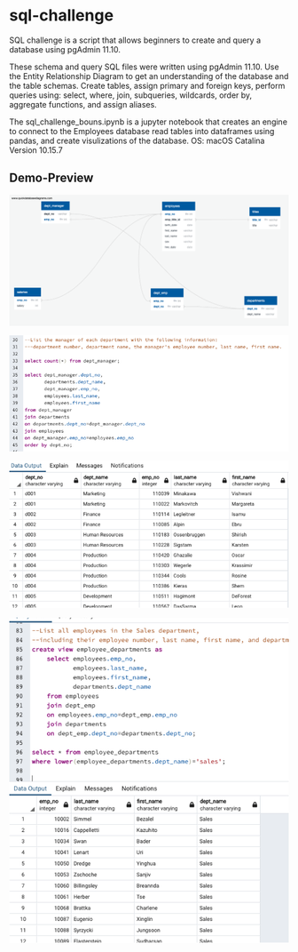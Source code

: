 # sql-challenge

SQL challenge is a script that allows beginners to create and query a database using pgAdmin 11.10. 

These schema and query SQL files were written using pgAdmin 11.10. Use the Entity Relationship Diagram to get an understanding of the database and the table schemas. Create tables, assign primary and foreign keys, perform queries using: select, where, join, subqueries, wildcards, order by, aggregate functions, and assign aliases. 

The sql_challenge_bouns.ipynb is a jupyter notebook that creates an engine to connect to the Employees database read tables into dataframes using pandas, and create visulizations of the database. OS: macOS Catalina Version 10.15.7


## Demo-Preview

![sql_challenge_erd.png](EmployeeSQL/sql_challenge_erd.png?raw=true "Title")

   
![code_demo.png](images/code_demo.png?raw=true "Title")


![table_demo.png](images/table_demo.png?raw=true "Title")


![create_view_demo.png](images/create_view_demo.png?raw=true "Title")
